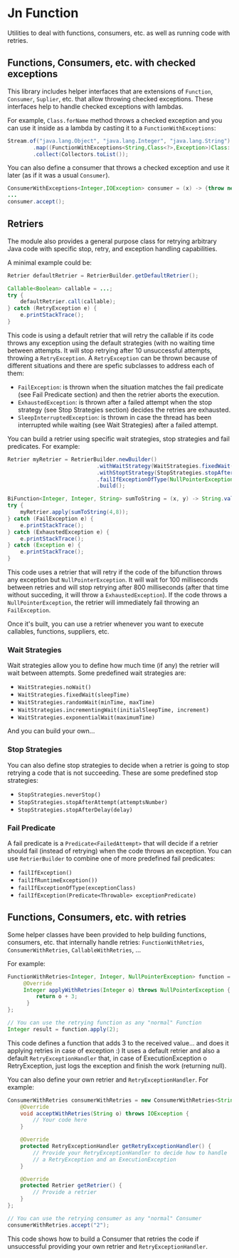 # Jn Function

Utilities to deal with functions, consumers, etc. as well as running code with retries.

## Functions, Consumers, etc. with checked exceptions

This library includes helper interfaces that are extensions of `Function`, `Consumer`, `Suplier`, etc. that allow
throwing checked exceptions. These interfaces help to handle checked exceptions with lambdas.

For example, `Class.forName` method throws a checked exception and you can use it inside as a lambda
by casting it to a `FunctionWithExceptions`:
```Java
Stream.of("java.lang.Object", "java.lang.Integer", "java.lang.String")
        .map((FunctionWithExceptions<String,Class<?>,Exception>)Class::forName)
        .collect(Collectors.toList());
```

You can also define a consumer that throws a checked exception and use it later (as if it was a usual `Consumer`).
```Java
ConsumerWithExceptions<Integer,IOException> consumer = (x) -> {throw new IOException();};
...
consumer.accept();
```

## Retriers

The module also provides a general purpose class for retrying arbitrary Java code with specific stop, retry, and
exception handling capabilities.

A minimal example could be:
```Java
Retrier defaultRetrier = RetrierBuilder.getDefaultRetrier();

Callable<Boolean> callable = ...;
try {
    defaultRetrier.call(callable);
} catch (RetryException e) {
    e.printStackTrace();
}
```
This code is using a default retrier that will retry the callable if its code throws any 
exception using the default strategies (with no waiting time
between attempts. It will stop retrying after 10 unsuccessful attempts, throwing a `RetryException`. A
`RetryException` can be thrown because of different situations and there are spefic subclasses to address each
of them:
* `FailException`: is thrown when the situation matches the fail predicate (see Fail Predicate section) and then
the retrier aborts the execution.
* `ExhaustedException`: is thrown after a failed attempt when the stop strategy (see Stop Strategies section)
decides the retries are exhausted.
* `SleepInterruptedException`: is thrown in case the thread has been interrupted while waiting (see Wait Strategies)
after a failed attempt.

You can build a retrier using specific wait strategies, stop strategies and fail predicates.
For example: 
```Java
Retrier myRetrier = RetrierBuilder.newBuilder()
                            .withWaitStrategy(WaitStrategies.fixedWait(100L))
                            .withStoptStrategy(StopStrategies.stopAfterDelay(800L))
                            .failIfExceptionOfType(NullPointerException.class)
                            .build();

BiFunction<Integer, Integer, String> sumToString = (x, y) -> String.valueOf(x + y);
try {
    myRetrier.apply(sumToString(4,8));
} catch (FailException e) {
    e.printStackTrace();
} catch (ExhaustedException e) {
    e.printStackTrace();
} catch (Exception e) {
    e.printStackTrace();
}
```
This code uses a retrier that will retry if the code of the bifunction throws any exception but `NullPointerException`.
It will wait for 100 milliseconds between retries and will stop retrying after 800 milliseconds
(after that time without succeding, it will throw a `ExhaustedException`). If the code throws a
`NullPointerException`, the retrier will immediately fail throwing an `FailException`.


Once it's built, you can use a retrier whenever you want to execute callables, functions, suppliers, etc.

### Wait Strategies

Wait strategies allow you to define how much time (if any) the retrier will wait between attempts. Some
predefined wait strategies are:
* `WaitStrategies.noWait()`
* `WaitStrategies.fixedWait(sleepTime)`
* `WaitStrategies.randomWait(minTime, maxTime)`
* `WaitStrategies.incrementingWait(initialSleepTime, increment)`
* `WaitStrategies.exponentialWait(maximumTime)`

And you can build your own...

### Stop Strategies

You can also define stop strategies to decide when a retrier is going to stop retrying a code that is
not succeeding. These are some predefined stop strategies:
* `StopStrategies.neverStop()`
* `StopStrategies.stopAfterAttempt(attemptsNumber)`
* `StopStrategies.stopAfterDelay(delay)`

### Fail Predicate

A fail predicate is a `Predicate<FailedAttempt>` that will decide if a retrier should fail (instead of retrying) when
the code throws an exception. You can use `RetrierBuilder` to combine one of more predefined fail predicates:
* `failIfException()`
* `failIfRuntimeException())`
* `failIfExceptionOfType(exceptionClass)`
* `failIfException(Predicate<Throwable> exceptionPredicate)`

## Functions, Consumers, etc. with retries

Some helper classes have been provided to help building functions, consumers, etc. that internally
handle retries: `FunctionWithRetries`, `ConsumerWithRetries`, `CallableWithRetries`, ...

For example:
```Java
FunctionWithRetries<Integer, Integer, NullPointerException> function = new FunctionWithRetries<Integer, Integer, NullPointerException>() {
     @Override
     Integer applyWithRetries(Integer o) throws NullPointerException {
         return o + 3;
      }
};

// You can use the retrying function as any "normal" Function
Integer result = function.apply(2);
```
This code defines a function that adds 3 to the received value... and does it applying retries in case of exception :)
It uses a default retrier and also a default `RetryExceptionHandler` that, in case of ExecutionException
o RetryException, just logs the exception and finish the work (returning null).


You can also define your own retrier and `RetryExceptionHandler`. For example:
```Java
ConsumerWithRetries consumerWithRetries = new ConsumerWithRetries<String, IOException>() {
    @Override
    void acceptWithRetries(String o) throws IOException {
        // Your code here
    }

    @Override
    protected RetryExceptionHandler getRetryExceptionHandler() {
        // Provide your RetryExceptionHandler to decide how to handle
        // a RetryException and an ExecutionException
    }

    @Override
    protected Retrier getRetrier() {
        // Provide a retrier
    }
};

// You can use the retrying consumer as any "normal" Consumer
consumerWithRetries.accept("2");
```
This code shows how to build a Consumer that retries the code if unsuccessful providing your own retrier and
`RetryExceptionHandler`.